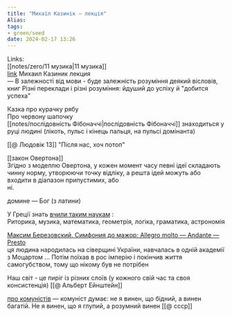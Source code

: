 ```yaml
---
title: "Михаїл Казинік — лекція"
Alias: 
tags:
- green/seed
date: 2024-02-17 13:26
---
```

Links:  
[[notes/zero/11 музика|11 музика]]  
[link](https://www.youtube.com/watch?v=H49iJwXX8rU&list=PLReolUD7xFp4mLFXanhFwsX3PeF1YTcBQ)  Михаил Казиник лекция  
—
В залежності від мови - буде залежність розуміння деякий вісловів, книг
	Різні переклади і різні розуміння: йдуший до успіху й "добится успеха"

Казка про курачку рябу  
Про червону шапочку  
[[notes/послідовність Фібоначчі|послідовність Фібоначчі]] знаходиться у руці людині (лікоть, пульс і кінець пальця, на пульсі домінанта) 

[[@ Людовік 13]] "Після нас, хоч потоп"

[[закон Овертона]]  
Згідно з моделлю Овертона, у кожен момент часу певні ідеї складають чинну норму, утворюючи точку відліку, а решта ідей можуть або входити в діапазон припустимих, або  
ні.  

домине — Бог (з латини)

У Греції знать [вчили таким наукам](https://youtu.be/H49iJwXX8rU?si=fMpU9ojON4Cm7cG3&t=2018)  :  
Риторика, музика, математика, геометрія, логіка, граматика, астрономія

 [Максим Березовский. Симфония до мажор: Allegro molto — Andante — Presto](https://youtu.be/US6XKCaMuJA?si=_qF0RX300Weu8hj5)  
	ця людина народилась на сіверщині України, навчалась в одній академії з Моцартом ... Потім поїхав в рос імперію і покінчив життя самогубством, тому що нікому був не потрібен

Наш світ - це пиріг із різних слоїв (у кожного свій час та своя консистенція)
[[@ Альберт Ейнштейн]]

[про комуністів](https://youtu.be/H49iJwXX8rU?si=CjSJG5BxlEi5jR9s&t=5869) — комуніст думає: не я винен, що бідний, а винен багатій. Не я винен, що я глупий, а розумний винен
[[@ ссср]]



